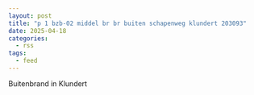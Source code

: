 ```yaml
---
layout: post
title: "p 1 bzb-02 middel br br buiten schapenweg klundert 203093"
date: 2025-04-18
categories: 
  - rss
tags: 
  - feed
---
```


Buitenbrand in Klundert
